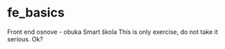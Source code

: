 # fe_basics
Front end osnove - obuka Smart škola
This is only exercise, do not take it serious. Ok?
